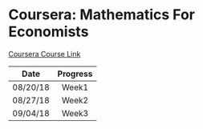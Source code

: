 Coursera: Mathematics For Economists
===

[Coursera Course Link](https://www.coursera.org/learn/mathematics-for-economists)



|Date       | Progress   |
|-----------|:----------:|
|08/20/18   |   Week1    |
|08/27/18   |   Week2    |
|09/04/18   |   Week3    |
